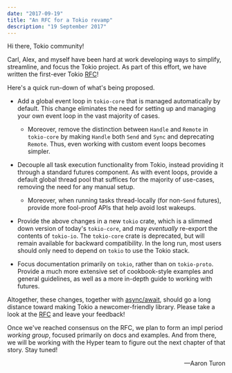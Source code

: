 ```yaml
---
date: "2017-09-19"
title: "An RFC for a Tokio revamp"
description: "19 September 2017"
---
```


Hi there, Tokio community!

Carl, Alex, and myself have been hard at work developing ways to simplify,
streamline, and focus the Tokio project. As part of this effort, we have written
the first-ever Tokio [RFC]!

Here's a quick run-down of what's being proposed.

- Add a global event loop in `tokio-core` that is managed automatically by
  default. This change eliminates the need for setting up and managing your own
  event loop in the vast majority of cases.

  - Moreover, remove the distinction between `Handle` and `Remote` in
    `tokio-core` by making `Handle` both `Send` and `Sync` and deprecating
    `Remote`. Thus, even working with custom event loops becomes simpler.

- Decouple all task execution functionality from Tokio, instead providing it
  through a standard futures component. As with event loops, provide a default
  global thread pool that suffices for the majority of use-cases, removing the
  need for any manual setup.

  - Moreover, when running tasks thread-locally (for non-`Send` futures),
    provide more fool-proof APIs that help avoid lost wakeups.

- Provide the above changes in a new `tokio` crate, which is a slimmed down
  version of today's `tokio-core`, and may _eventually_ re-export the contents
  of `tokio-io`. The `tokio-core` crate is deprecated, but will remain available
  for backward compatibility. In the long run, most users should only need to
  depend on `tokio` to use the Tokio stack.

- Focus documentation primarily on `tokio`, rather than on `tokio-proto`.
  Provide a much more extensive set of cookbook-style examples and general
  guidelines, as well as a more in-depth guide to working with futures.

Altogether, these changes, together with [async/await], should go a long
distance toward making Tokio a newcomer-friendly library. Please take a look at
the [RFC] and leave your feedback!

Once we've reached consensus on the RFC, we plan to form an impl period _working
group_, focused primarily on docs and examples. And from there, we will be
working with the Hyper team to figure out the next chapter of that story. Stay
tuned!

<div style="text-align:right">&mdash;Aaron Turon</div>

[async/await]: https://internals.rust-lang.org/t/help-test-async-await-generators-coroutines/5835
[rfc]: https://github.com/carllerche/tokio-rfcs/pull/2
